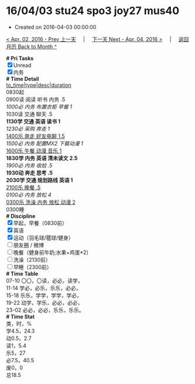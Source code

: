 # 16/04/03 stu24 spo3 joy27 mus40

- Created on 2016-04-03 00:00:00

[< Apr. 02, 2016 - Prev 上一天](/_archived/lifelogs/2016/04/d02.md) &nbsp; &nbsp; | &nbsp; &nbsp; [下一天 Next - Apr. 04, 2016 >](/_archived/lifelogs/2016/04/d04.md) &nbsp; &nbsp; |  &nbsp; &nbsp; [返回月历 Back to Month ^](/_archived/lifelogs/2016/04/index.md)
<br/><div><b># Pri Tasks</b></div><div><input checked="true" type="checkbox"/>Unread</div><div><input checked="true" type="checkbox"/>内务</div><div><b># Time Detail</b></div><div><u>to_time|type|desc|duration</u></div><div>0830起</div><div>0900读 阅读 听书 内务 .5</div><div><i>1000必 内务 布置衣柜 早餐 1</i></div><div>1030读 交通 聊天 .5</div><div><b>1130学 交通 英语 读书 1</b></div><div><i>1230必 采购 奔走 1</i></div><div><u>1400乐 奔走 好友电聊 1.5</u></div><div><i>1500必 内务 配置MX2 下载动漫 1</i></div><div><u>1600乐 午餐 动漫 音乐 1</u></div><div><b>1830学 内务 英语 清未读文 2.5</b></div><div><i>1900必 内务 收拾 .5</i></div><div><b>1930动 奔走 思考 .5</b></div><div><b>2030学 交通 规划路线 英语 1</b></div><div><u>2100乐 晚餐 .5</u></div><div><i>0100必 内务 放松 4</i></div><div><u>0300乐 洗澡 内务 放松 动漫 2</u></div><div>0300睡</div><div><b># Discipline</b></div><div><input checked="true" type="checkbox"/>早起，早餐（0830前）</div><div><input checked="true" type="checkbox"/>英语</div><div><input checked="true" type="checkbox"/>运动（羽毛球/毽球/健身）</div><div><input type="checkbox"/>朋友圈 / 微博</div><div><input type="checkbox"/>晚餐（健身前牛奶;水果+鸡蛋*2）</div><div><input type="checkbox"/>洗澡（2130前）</div><div><input type="checkbox"/>早睡（2300前）</div><div><b># Time Table</b></div><div>07-10 〇〇，〇读，必必，读学，</div><div>11-14 学必，必乐，乐乐，必必，</div><div>15-18 乐乐，学学，学学，学必，</div><div>19-22 动学，学乐，必必，必必，</div><div>23-02 必必，必必，乐乐，乐乐。</div><div><b># Time Stat</b></div><div>类，时，%</div><div>学4.5，24.3</div><div>动0.5，2.7</div><div>读1，5.4</div><div>乐5，27</div><div>必7.5，40.5</div><div>废0，0</div><div>总18.5</div>
